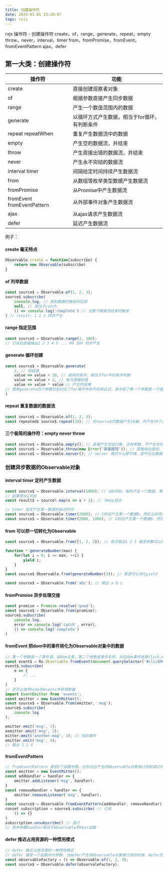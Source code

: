 ```yaml
---
title: 创建操作符
date: 2019-01-01 23:20:47
tags: rxjs
---
```


rxjs 操作符 - 创建操作符
create，of，range，generate，repeat，empty
throw，never，interval，timer
from，fromPromise，fromEvent，fromEventPattern
ajax，defer

<!-- more -->

## 第一大类：创建操作符

| 操作符 | 功能 |
| ------ | ------ |
| create | 直接创建观察者对象 |
| of | 根据参数直接产生同步数据 |
| range | 产生一个数值范围内的数据 |
| generate | 以循环方式产生数据，相当于for循环，有判断条件 |
| repeat repeatWhen | 重复产生数据流中的数据 |
| empty | 产生空的数据流，并结束 |
| throw | 产生直接出错的数据流，并结束 |
| never | 产生永不完结的数据流 |
| interval timer | 间隔给定时间持续产生数据流 |
| from | 从数组等枚举类型数据产生数据流 |
| fromPromise | 从Promise中产生数据流 |
| fromEvent fromEventPattern | 从外部事件对象产生数据流 |
| ajax | 从ajax请求产生数据流 |
| defer | 延迟产生数据流 |

例子：
#### create 毫无特点
```js
Observable.create = function(subscribe) {
    return new Observable(subscribe)
}
```

#### of 列举数据
```js
const source$ = Observable.of(1, 2, 3);
source$.subscribe(
    console.log, // 收到数据时触发的回调
    null, // 相当于catch
    () => console.log('complete') // 当整个数据流结束时触发
) // result: 1 2 3 同步产生
```

#### range 指定范围
```js
const source$ = Observable.range(1, 100);
// 订阅后直接输出1 2 3 4 5 ... 99 100 同步产生
```

#### generate 循环创建
```js
const source$ = Observable.generate(
    2, // 初始值
    value => value < 10, // 继续的条件，相当于for中的条件判断
    value => value + 2, // 每次递增的值
    value => value * value // 产生的结果
// 使用generate四个参数分别对应了for循环中的不同表达式，其中除了第一个参数是一个值外，其余三个参数都是函数，应该保持着三个参数都是纯函数。
)
```

#### repeat 重复数据的数据流
```js
const source$ = Observable.of(1, 2, 3);
const repeated$ source$.repeat(10); // 将source$的数据产生10遍，共产生30个数据，每次循环都会经历订阅，退订的过程
```

#### 三个极简的操作符：empty never throw 
```js
const source$ = Observable.empty(); // 直接产生完结对象，没有参数，不产生任何数据
const source$ = Observable.throw(new Error('直接报错')); // 直接抛出错误，立即完结
const source$ = Observable.nerver(); // nerver 真的什么都不做，即不吐出数据，也不完结，也不产生错误，就这样待着，直到天荒地老
```
### 创建异步数据的Observable对象
#### interval timer 定时产生数据
```js 
const source$ = Observable.interval(1000); // 从0开始，每秒产生一个数据，第一数据产生在订阅1秒后
// 如果想从1开始
const result$ = source%.map(x => x + 1); // 与map组合

// timer 指定产生第一数据的延迟时间
const source$ = Observable.timer(2000); // 2秒后产生第一个数据0，然后立刻完结
const source$ = Observable.timer(2000, 1000); // 2秒后产生第一个数据0，然后接下来每隔1秒依次产生一个数据
```

#### from 可以把一切转化为Observable
```js
const source$ = Observable.from([1, 2, 3]); // 依次输出1 2 3 甚至参数可以是argument

function * generateNumber(max) {
    for(let i = 0; i <= max; ++i) {
        yield i;
    }
}
const source$ Observable.from(generateNumber(3)); // 甚至可以消化yield

const source$ = Observable.from('abc'); // 输出 a b c 
```

#### fromPromise 异步处理交接
```js
const promise = Promise.resolve('good');
const source$ = Observable.from(promise);
source$.subscribe(
    console.log,
    error => console.log('catch', error),
    () => console.log('complete')
)
```

#### fromEvent 把dom中的事件转化为Observable对象中的数据
```js
// 第一个参数是一个事件源，如dom元素，第二个参数是事件名称，对应dom事件就是click,mousemove这样的字符串
const event$ = Rx.Observable.fromEvent(document.querySelector('#clickMe'), 'click');
event$.subscribe(
    e => {
        // ...
    }
)
// 还可以使用node的events中获得数据
import EventEmitter from 'events';
const emitter = new EventMitter();
const source$ = Observable.from(emitter, 'msg');
source$.subscribe(
    console.log
);

emitter.emit('msg', 1);
eemitter.emit('msg', 2);
mitter.emit('another-mag', 3); // 别的事件
emitter.emit('msg', 4);
// 输出 1 2 4
```

#### fromEventPattern 
```js
// fromEventPattern 接受2个函数参数，分别对应产生的Observable对象被订阅和退订时的动作,因为这两个参数是函数，具体动作可以任意定义，所以可以非常灵活
const emitter = new EventMitter();
const addHandler = handler => {
    emitter.addListener('msg', handler);
}
const removeHandler = handler => {
    emitter.removeListener('msg', handler);
}
const source$ = Observable.fromEventPattern(addHandler, removeHandler);
conset subscription = source$.subscirbe( // 订阅
    () => {}
)
subscription.unsubscribe() // 退订
// 其中参数handler相当于Observable的next函数
```

#### defer 推迟占用资源的一种惯用模式
```js
// defer 推迟占用资源的一种惯用模式
// defer 接受一个函数作为参数，当defer产生的Observable对象被订阅的时候，defer的函数参数就会被调用，预期这个函数会返回另一个Observable对象，也就是defer转嫁所有工作的对象，因为Promise和Observable的关系，defer也很贴心的支持返回Promise对象的函数参数。
const observableFactory = () => Observable.of(1, 2, 3);
const source$ = Observable.defer(observaleFactory);
```